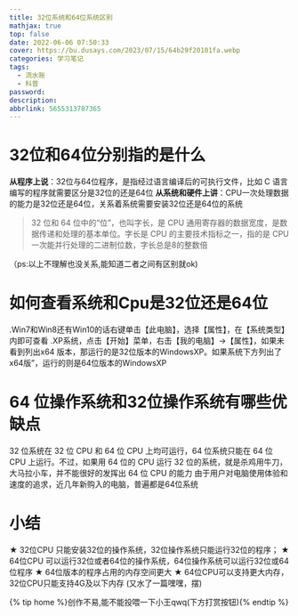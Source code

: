 ```yaml
---
title: 32位系统和64位系统区别
mathjax: true
top: false
date: 2022-06-06 07:50:33
cover: https://bu.dusays.com/2023/07/15/64b29f20101fa.webp
categories: 学习笔记
tags:
  - 流水账
  - 科普
password:
description:
abbrlink: 5655313787365
---
```

# 32位和64位分别指的是什么
**从程序上说**：32位与64位程序，是指经过语言编译后的可执行文件，比如 C 语言编写的程序就需要区分是32位的还是64位
**从系统和硬件上讲**：CPU一次处理数据的能力是32位还是64位，关系着系统需要安装32位还是64位的系统

>32 位和 64 位中的“位”，也叫字长，是 CPU 通用寄存器的数据宽度，是数据传递和处理的基本单位。字长是 CPU 的主要技术指标之一，指的是 CPU 一次能并行处理的二进制位数，字长总是8的整数倍

（ps:以上不理解也没关系,能知道二者之间有区别就ok)

# 如何查看系统和Cpu是32位还是64位
.Win7和Win8还有Win10的话右键单击【此电脑】，选择【属性】，在【系统类型】内即可查看
.XP系统，点击【开始】菜单，右击【我的电脑】→【属性】，如果未看到列出x64 版本，那运行的是32位版本的WindowsXP。如果系统下方列出了x64版”，运行的则是64位版本的WindowsXP

# 64 位操作系统和32位操作系统有哪些优缺点
32 位系统在 32 位 CPU 和 64 位 CPU 上均可运行，64 位系统只能在 64 位 CPU 上运行。不过，如果用 64 位的 CPU 运行 32 位的系统，就是杀鸡用牛刀，大马拉小车，并不能很好的发挥出 64 位 CPU 的能力
由于用户对电脑使用体验和速度的追求，近几年新购入的电脑，普遍都是64位系统

# 小结
★ 32位CPU 只能安装32位的操作系统，32位操作系统只能运行32位的程序；
★ 64位CPU 可以运行32位或者64位的操作系统，64位操作系统可以运行32位或64位程序
★ 64位版本的程序占用的内存空间更大
★ 64位CPU可以支持更大内存，32位CPU只能支持4G及以下内存
(又水了一篇嘿嘿，摆)

{% tip home %}创作不易,能不能投喂一下小王qwq(下方打赏按钮){% endtip %}